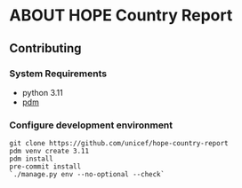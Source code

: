 ABOUT HOPE Country Report
=========================


## Contributing

### System Requirements

- python 3.11
- [pdm](https://pdm.fming.dev/2.9/)

### Configure development environment

    git clone https://github.com/unicef/hope-country-report 
    pdm venv create 3.11
    pdm install
    pre-commit install
    `./manage.py env --no-optional --check`